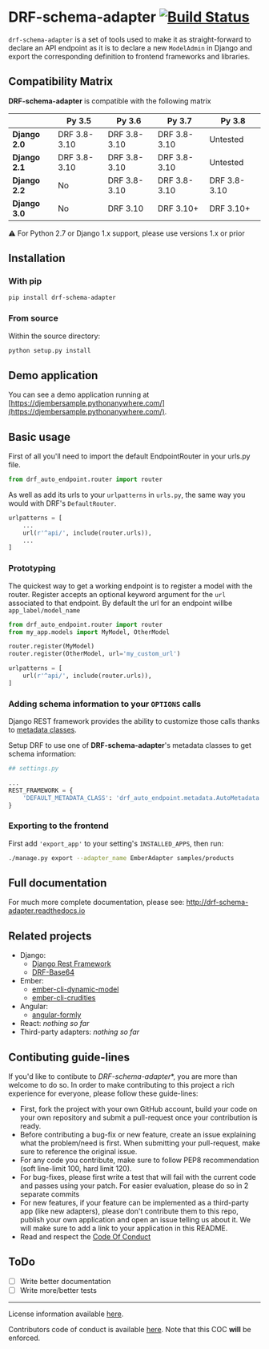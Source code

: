 # DRF-schema-adapter [![Build Status](https://travis-ci.org/drf-forms/drf-schema-adapter.svg?branch=master)](https://travis-ci.org/drf-forms/drf-schema-adapter)

`drf-schema-adapter` is a set of tools used to make it as straight-forward to declare an API endpoint
as it is to declare a new `ModelAdmin` in Django and export the corresponding definition to frontend
frameworks and libraries.

## Compatibility Matrix

**DRF-schema-adapter** is compatible with the following matrix

|                 | Py 3.5       | Py 3.6       | Py 3.7       | Py 3.8       |
| --------------- | ------------ | ------------ | ------------ | ------------ |
| **Django 2.0**  | DRF 3.8-3.10 | DRF 3.8-3.10 | DRF 3.8-3.10 | Untested     |
| **Django 2.1**  | DRF 3.8-3.10 | DRF 3.8-3.10 | DRF 3.8-3.10 | Untested     |
| **Django 2.2**  | No           | DRF 3.8-3.10 | DRF 3.8-3.10 | DRF 3.8-3.10 |
| **Django 3.0**  | No           | DRF 3.10     | DRF 3.10+    | DRF 3.10+    |

:warning: For Python 2.7 or Django 1.x support, please use versions 1.x or prior

## Installation

### With pip

```bash
pip install drf-schema-adapter
```

### From source

Within the source directory:

```bash
python setup.py install
```


## Demo application

You can see a demo application running at
[https://djembersample.pythonanywhere.com/](https://djembersample.pythonanywhere.com/).

## Basic usage

First of all you'll need to import the default EndpointRouter in your urls.py file.

```python
from drf_auto_endpoint.router import router
```

As well as add its urls to your `urlpatterns` in `urls.py`, the same way you would with DRF's
`DefaultRouter`.

```python
urlpatterns = [
    ...
    url(r'^api/', include(router.urls)),
    ...
]
```

### Prototyping

The quickest way to get a working endpoint is to register a model with the router. Register accepts
an optional keyword argument for the `url` associated to that endpoint. By default the url for an
endpoint willbe `app_label/model_name`

```python
from drf_auto_endpoint.router import router
from my_app.models import MyModel, OtherModel

router.register(MyModel)
router.register(OtherModel, url='my_custom_url')

urlpatterns = [
    url(r'^api/', include(router.urls)),
]
```

### Adding schema information to your `OPTIONS` calls

Django REST framework provides the ability to customize those calls thanks to
[metadata classes](http://www.django-rest-framework.org/api-guide/metadata/).

Setup DRF to use one of **DRF-schema-adapter**'s metadata classes to get schema information:

```python
## settings.py

...
REST_FRAMEWORK = {
    'DEFAULT_METADATA_CLASS': 'drf_auto_endpoint.metadata.AutoMetadata',
}
```


### Exporting to the frontend

First add `'export_app'` to your setting's `INSTALLED_APPS`, then run:

```bash
./manage.py export --adapter_name EmberAdapter samples/products
```

## Full documentation

For much more complete documentation, please see: http://drf-schema-adapter.readthedocs.io

## Related projects

- Django:
  - [Django Rest Framework](http://www.django-rest-framework.org/)
  - [DRF-Base64](https://bitbucket.org/levit_scs/drf_base64)
- Ember:
  - [ember-cli-dynamic-model](https://bitbucket.org/levit_scs/ember-cli-dynamic-model)
  - [ember-cli-crudities](https://bitbucket.org/levit_scs/ember-cli-crudities)
- Angular:
  - [angular-formly](http://angular-formly.com/)
- React:
  _nothing so far_
- Third-party adapters:
  _nothing so far_

## Contibuting guide-lines

If you'd like to contibute to *DRF-schema-adapter**, you are more than welcome to do so. In order to
make contributing to this project a rich experience for everyone, please follow these guide-lines:

- First, fork the project with your own GitHub account, build your code on your own repository and
submit a pull-request once your contribution is ready.
- Before contributing a bug-fix or new feature, create an issue explaining what the problem/need is
first. When submitting your pull-request, make sure to reference the original issue.
- For any code you contribute, make sure to follow PEP8 recommendation (soft line-limit 100, hard
limit 120).
- For bug-fixes, please first write a test that will fail with the current code and passes using your
patch. For easier evaluation, please do so in 2 separate commits
- For new features, if your feature can be implemented as a third-party app (like new adapters), please
don't contribute them to this repo, publish your own application and open an issue telling us about it.
We will make sure to add a link to your application in this README.
- Read and respect the [Code Of Conduct](./COC.md)

## ToDo

- [ ] Write better documentation
- [ ] Write more/better tests

---

License information available [here](LICENSE.md).

Contributors code of conduct is available [here](COC.md). Note that this COC **will** be enforced.
